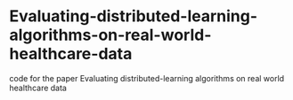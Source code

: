 # Evaluating-distributed-learning-algorithms-on-real-world-healthcare-data
code for the paper Evaluating distributed-learning algorithms on real world healthcare data
